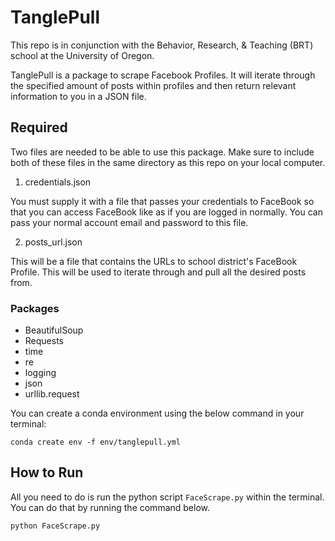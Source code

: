 # TanglePull

This repo is in conjunction with the Behavior, Research, & Teaching (BRT) school at the University of Oregon. 

TanglePull is a package to scrape Facebook Profiles. It will iterate through the specified amount of posts within profiles and then return relevant information to you in a JSON file.

## Required

Two files are needed to be able to use this package. Make sure to include both of these files in the same directory as this repo on your local computer. 

1. credentials.json

 You must supply it with a file that passes your credentials to FaceBook so that you can access FaceBook like as if you are logged in normally. You can pass your normal account email and password to this file. 


2. posts_url.json

This will be a file that contains the URLs to school district's FaceBook Profile. This will be used to iterate through and pull all the desired posts from.


### Packages
- BeautifulSoup
- Requests
- time
- re
- logging
- json
- urllib.request

You can create a conda environment using the below command in your terminal:

```
conda create env -f env/tanglepull.yml
```

## How to Run

All you need to do is run the python script `FaceScrape.py` within the terminal. You can do that by running the command below.

```
python FaceScrape.py
```

